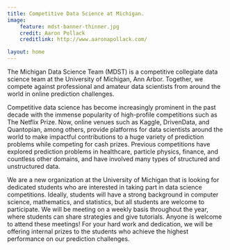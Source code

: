 ```yaml
---
title: Competitive Data Science at Michigan.
image:
    feature: mdst-banner-thinner.jpg
    credit: Aaron Pollack
    creditlink: http://www.aaronapollack.com/

layout: home
---
```


The Michigan Data Science Team (MDST) is a competitive collegiate data science team at the University of Michigan, Ann Arbor. Together, we compete against professional and amateur data scientists from around the world in online prediction challenges.

Competitive data science has become increasingly prominent in the past decade with the immense popularity of high-profile competitions such as The Netflix Prize. Now, online venues such as Kaggle, DrivenData, and Quantopian, among others, provide platforms for data scientists around the world to make impactful contributions to a huge variety of prediction problems while competing for cash prizes. Previous competitions have explored prediction problems in healthcare, particle physics, finance, and countless other domains, and have involved many types of structured and unstructured data.

We are a new organization at the University of Michigan that is looking for dedicated students who are interested in taking part in data science competitions. Ideally, students will have a strong background in computer science, mathematics, and statistics, but all students are welcome to participate. We will be meeting on a weekly basis throughout the year, where students can share strategies and give tutorials. Anyone is welcome to attend these meetings! For your hard work and dedication, we will be offering internal prizes to the students who achieve the highest performance on our prediction challenges. 
